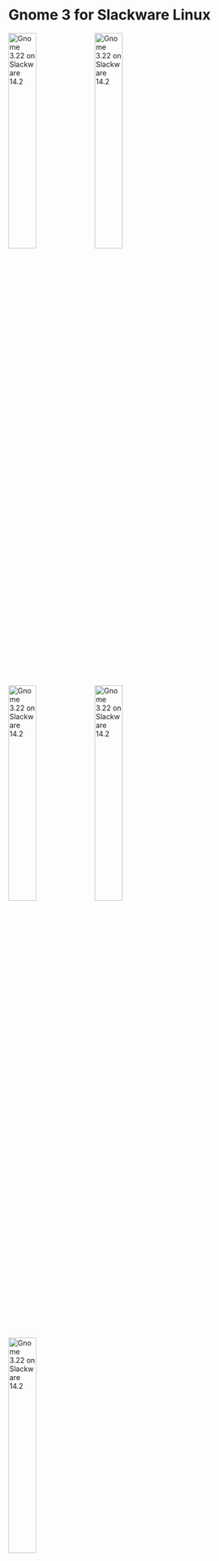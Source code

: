 # Gnome 3 for Slackware Linux

<img src="screenshots/3.22.1.png" width="33%" alt="Gnome 3.22 on Slackware 14.2">
<img src="screenshots/3.22.2.png" width="33%" alt="Gnome 3.22 on Slackware 14.2">
<img src="screenshots/3.22.3.png" width="33%" alt="Gnome 3.22 on Slackware 14.2">
<img src="screenshots/3.22.4.png" width="33%" alt="Gnome 3.22 on Slackware 14.2">
<img src="screenshots/3.22.5.png" width="33%" alt="Gnome 3.22 on Slackware 14.2">

## About

Dlackware provides SlackBuild scripts for Gnome 3. The SlackBuilds found here
can be used seperatly, but are ment to work as a set on top of
[PAM](https://github.com/Dlackware/pam) and
[systemd](https://github.com/Dlackware/systemd).

It is a sources based project. We currently don't provide pre-built packages.
Since there are a lot of packages to build, we developed a small build
system which helps to build and install Gnome and its dependencies.

Our package set isn't the full Gnome distribution, but it isn't
minimalistic neither. If you miss some packages and you would like to
maintain them, fill free to create a pull request.


## Development

`master` branch is used for development of the next Dlackware version.

We support only the latest stable Slackware and one Gnome release per Slackware
version.

### Stable

Currently maintained release of Dlackware is Gnome 3.22 for Slackware 14.2.
To get this release use `3.22/14.2` branch.

### Current work

`master` is now updated for Gnome 3.36 on Slackware Current.

## Install

Full Slackware installation is required.

For Installation instruction please visit our
[INSTALL WIKI](https://github.com/Dlackware/gnome/wiki/Install).

### Finished, what now?

- Enable or disable services in /lib/systemd/system/ (dont forget gdm) (systemctl enable gdm.service)
- Set graphical-target (init 4) as default (systemctl set-default graphical.target)
- Or anything else you might forget

Reboot and have fun.
